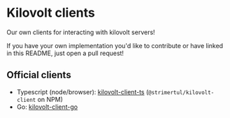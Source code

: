 # Kilovolt clients

Our own clients for interacting with kilovolt servers!

If you have your own implementation you'd like to contribute or have linked in this README, just open a pull request!

## Official clients

- Typescript (node/browser): [kilovolt-client-ts](https://github.com/strimertul/kilovolt-client-ts) (`@strimertul/kilovolt-client` on NPM)
- Go: [kilovolt-client-go](https://github.com/strimertul/kilovolt-client-go)
